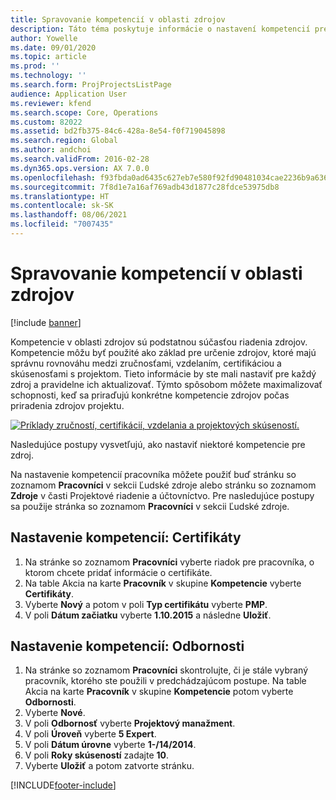 ```yaml
---
title: Spravovanie kompetencií v oblasti zdrojov
description: Táto téma poskytuje informácie o nastavení kompetencií pre zdroje projektu.
author: Yowelle
ms.date: 09/01/2020
ms.topic: article
ms.prod: ''
ms.technology: ''
ms.search.form: ProjProjectsListPage
audience: Application User
ms.reviewer: kfend
ms.search.scope: Core, Operations
ms.custom: 82022
ms.assetid: bd2fb375-84c6-428a-8e54-f0f719045898
ms.search.region: Global
ms.author: andchoi
ms.search.validFrom: 2016-02-28
ms.dyn365.ops.version: AX 7.0.0
ms.openlocfilehash: f93fbda0ad6435c627eb7e580f92fd90481034cae2236b9a636195883470ca5c
ms.sourcegitcommit: 7f8d1e7a16af769adb43d1877c28fdce53975db8
ms.translationtype: HT
ms.contentlocale: sk-SK
ms.lasthandoff: 08/06/2021
ms.locfileid: "7007435"
---
```

# <a name="manage-resource-competencies"></a>Spravovanie kompetencií v oblasti zdrojov

[!include [banner](../includes/banner.md)]

Kompetencie v oblasti zdrojov sú podstatnou súčasťou riadenia zdrojov. Kompetencie môžu byť použité ako základ pre určenie zdrojov, ktoré majú správnu rovnováhu medzi zručnosťami, vzdelaním, certifikáciou a skúsenosťami s projektom. Tieto informácie by ste mali nastaviť pre každý zdroj a pravidelne ich aktualizovať. Týmto spôsobom môžete maximalizovať schopnosti, keď sa priraďujú konkrétne kompetencie zdrojov počas priradenia zdrojov projektu.

[![Príklady zručností, certifikácií, vzdelania a projektových skúseností.](./media/projectresourcing06-1024x383.jpg)](./media/projectresourcing06.jpg)

Nasledujúce postupy vysvetľujú, ako nastaviť niektoré kompetencie pre zdroj.

Na nastavenie kompetencií pracovníka môžete použiť buď stránku so zoznamom **Pracovníci** v sekcii Ľudské zdroje alebo stránku so zoznamom **Zdroje** v časti Projektové riadenie a účtovníctvo. Pre nasledujúce postupy sa použije stránka so zoznamom **Pracovníci** v sekcii Ľudské zdroje.

## <a name="set-up-competencies-certificates"></a>Nastavenie kompetencií: Certifikáty

1. Na stránke so zoznamom **Pracovníci** vyberte riadok pre pracovníka, o ktorom chcete pridať informácie o certifikáte.
2. Na table Akcia na karte **Pracovník** v skupine **Kompetencie** vyberte **Certifikáty**.
3. Vyberte **Nový** a potom v poli **Typ certifikátu** vyberte **PMP**.
4. V poli **Dátum začiatku** vyberte **1.10.2015** a následne **Uložiť**.

## <a name="set-up-competencies-skills"></a>Nastavenie kompetencií: Odbornosti

1. Na stránke so zoznamom **Pracovníci** skontrolujte, či je stále vybraný pracovník, ktorého ste použili v predchádzajúcom postupe. Na table Akcia na karte **Pracovník** v skupine **Kompetencie** potom vyberte **Odbornosti**.
2. Vyberte **Nové**.
3. V poli **Odbornosť** vyberte **Projektový manažment**.
4. V poli **Úroveň** vyberte **5 Expert**.
5. V poli **Dátum úrovne** vyberte **1-/14/2014**.
6. V poli **Roky skúseností** zadajte **10**.
7. Vyberte **Uložiť** a potom zatvorte stránku.


[!INCLUDE[footer-include](../includes/footer-banner.md)]